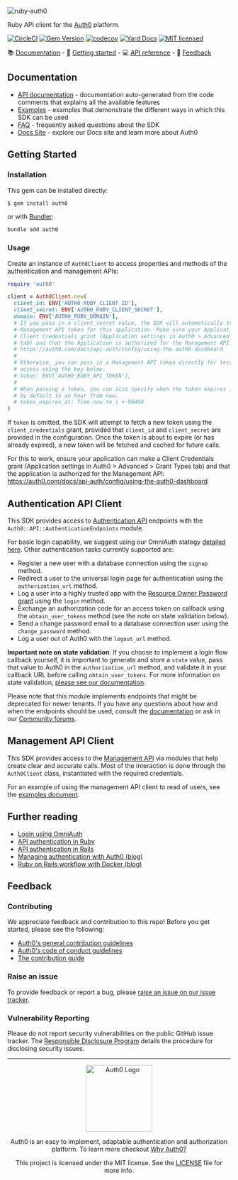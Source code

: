 ![ruby-auth0](https://cdn.auth0.com/website/sdks/banners/ruby-auth0-banner.png)

Ruby API client for the [Auth0](https://auth0.com) platform.

[![CircleCI](https://img.shields.io/circleci/project/github/auth0/ruby-auth0/master.svg)](https://circleci.com/gh/auth0/ruby-auth0)
[![Gem Version](https://badge.fury.io/rb/auth0.svg)](http://badge.fury.io/rb/auth0)
[![codecov](https://codecov.io/gh/auth0/ruby-auth0/branch/master/graph/badge.svg)](https://codecov.io/gh/auth0/ruby-auth0)
[![Yard Docs](http://img.shields.io/badge/yard-docs-blue.svg)](http://www.rubydoc.info/github/auth0/ruby-auth0/master/frames)
[![MIT licensed](https://img.shields.io/dub/l/vibe-d.svg?style=flat)](https://github.com/auth0/ruby-auth0/blob/master/LICENSE)

<div>
📚 <a href="#documentation">Documentation</a> - 🚀 <a href="#getting-started">Getting started</a> - 💻 <a href="#api-reference">API reference</a> - 💬 <a href="#feedback">Feedback</a>
</div>

## Documentation

- [API documentation](https://www.rubydoc.info/gems/auth0) - documentation auto-generated from the code comments that explains all the available features
- [Examples](EXAMPLES.md) - examples that demonstrate the different ways in which this SDK can be used
- [FAQ](FAQ.md) - frequently asked questions about the SDK
- [Docs Site](https://auth0.com/docs) - explore our Docs site and learn more about Auth0

## Getting Started

### Installation

This gem can be installed directly:

```bash
$ gem install auth0
```

or with [Bundler](https://bundler.io/man/bundle-add.1.html):

```bash
bundle add auth0
```

### Usage

Create an instance of `Auth0Client` to access properties and methods of the authentication and management APIs:

```ruby
require 'auth0'

client = Auth0Client.new(
  client_id: ENV['AUTH0_RUBY_CLIENT_ID'],
  client_secret: ENV['AUTH0_RUBY_CLIENT_SECRET'],
  domain: ENV['AUTH0_RUBY_DOMAIN'],
  # If you pass in a client_secret value, the SDK will automatically try to get a
  # Management API token for this application. Make sure your Application can make a
  # Client Credentials grant (Application settings in Auth0 > Advanced > Grant Types
  # tab) and that the Application is authorized for the Management API:
  # https://auth0.com/docs/api-auth/config/using-the-auth0-dashboard
  #
  # Otherwise, you can pass in a Management API token directly for testing or temporary
  # access using the key below.
  # token: ENV['AUTH0_RUBY_API_TOKEN'],
  #
  # When passing a token, you can also specify when the token expires in seconds from epoch. Otherwise, expiry is set
  # by default to an hour from now.
  # token_expires_at: Time.now.to_i + 86400
)
```

If `token` is omitted, the SDK will attempt to fetch a new token using the `client_credentials` grant, provided that `client_id` and `client_secret` are provided in the configuration. Once the token is about to expire (or has already expired), a new token will be fetched and cached for future calls.

For this to work, ensure your application can make a Client Credentials grant (Application settings in Auth0 > Advanced > Grant Types tab) and that the application is authorized for the Management API: https://auth0.com/docs/api-auth/config/using-the-auth0-dashboard

## Authentication API Client

This SDK provides access to [Authentication API](https://auth0.com/docs/api/authentication) endpoints with the `Auth0::API::AuthenticationEndpoints` module.

For basic login capability, we suggest using our OmniAuth stategy [detailed here](https://auth0.com/docs/quickstart/webapp/rails/01-login). Other authentication tasks currently supported are:

- Register a new user with a database connection using the `signup` method.
- Redirect a user to the universal login page for authentication using the `authorization_url` method.
- Log a user into a highly trusted app with the [Resource Owner Password grant](https://auth0.com/docs/api-auth/tutorials/password-grant) using the `login` method.
- Exchange an authorization code for an access token on callback using the `obtain_user_tokens` method (see the note on state validation below).
- Send a change password email to a database connection user using the `change_password` method.
- Log a user out of Auth0 with the `logout_url` method.

**Important note on state validation**: If you choose to implement a login flow callback yourself, it is important to generate and store a `state` value, pass that value to Auth0 in the `authorization_url` method, and validate it in your callback URL before calling `obtain_user_tokens`. For more information on state validation, [please see our documentation](https://auth0.com/docs/protocols/oauth2/oauth-state).

Please note that this module implements endpoints that might be deprecated for newer tenants. If you have any questions about how and when the endpoints should be used, consult the [documentation](https://auth0.com/docs/api/authentication) or ask in our [Community forums](https://community.auth0.com/tags/wordpress).

## Management API Client

This SDK provides access to the [Management API](https://auth0.com/docs/api/management/v2) via modules that help create clear and accurate calls. Most of the interaction is done through the `Auth0Client` class, instantiated with the required credentials.

For an example of using the management API client to read of users, see the [examples document](EXAMPLES.md).

## Further reading

- [Login using OmniAuth](https://auth0.com/docs/quickstart/webapp/rails/01-login)
- [API authentication in Ruby](https://auth0.com/docs/quickstart/backend/ruby)
- [API authentication in Rails](https://auth0.com/docs/quickstart/backend/rails)
- [Managing authentication with Auth0 (blog)](https://auth0.com/blog/rails-5-with-auth0/)
- [Ruby on Rails workflow with Docker (blog)](https://auth0.com/blog/ruby-on-rails-killer-workflow-with-docker-part-1/)

## Feedback

### Contributing

We appreciate feedback and contribution to this repo! Before you get started, please see the following:

- [Auth0's general contribution guidelines](https://github.com/auth0/open-source-template/blob/master/GENERAL-CONTRIBUTING.md)
- [Auth0's code of conduct guidelines](https://github.com/auth0/open-source-template/blob/master/CODE-OF-CONDUCT.md)
- [The contribution guide](https://github.com/auth0/open-source-template/blob/master/GENERAL-CONTRIBUTING.md)

### Raise an issue

To provide feedback or report a bug, please [raise an issue on our issue tracker](https://github.com/auth0/auth0-flutter/issues).

### Vulnerability Reporting

Please do not report security vulnerabilities on the public GitHub issue tracker. The [Responsible Disclosure Program](https://auth0.com/whitehat) details the procedure for disclosing security issues.

---

<p align="center">
  <picture>
    <source media="(prefers-color-scheme: dark)" srcset="https://cdn.auth0.com/website/sdks/logos/auth0_dark_mode.png" width="150">
    <source media="(prefers-color-scheme: light)" srcset="https://cdn.auth0.com/website/sdks/logos/auth0_light_mode.png" width="150">
    <img alt="Auth0 Logo" src="https://cdn.auth0.com/website/sdks/logos/auth0_light_mode.png" width="150">
  </picture>
</p>
<p align="center">
  Auth0 is an easy to implement, adaptable authentication and authorization platform. To learn more checkout <a href="https://auth0.com/why-auth0">Why Auth0?</a>
</p>
<p align="center">
  This project is licensed under the MIT license. See the <a href="https://github.com/auth0/ruby-auth0/blob/master/LICENSE"> LICENSE</a> file for more info.
</p>
